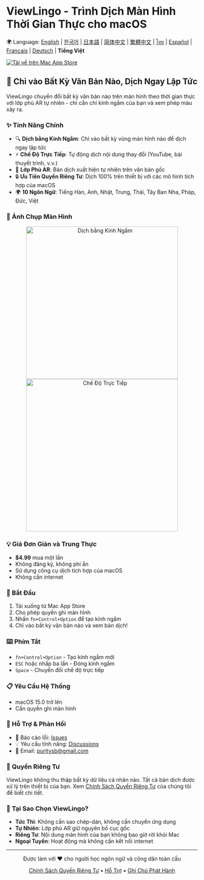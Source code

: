 # ViewLingo - Trình Dịch Màn Hình Thời Gian Thực cho macOS

🌍 Language: [English](../README.md) | [한국어](README-ko.md) | [日本語](README-ja.md) | [简体中文](README-zh-Hans.md) | [繁體中文](README-zh-Hant.md) | [ไทย](README-th.md) | [Español](README-es.md) | [Français](README-fr.md) | [Deutsch](README-de.md) | **Tiếng Việt**

[![Tải về trên Mac App Store](https://developer.apple.com/app-store/marketing/guidelines/images/badge-download-on-the-mac-app-store.svg)](https://apps.apple.com/kr/app/viewlingo-%EC%8B%A4%EC%8B%9C%EA%B0%84-%ED%99%94%EB%A9%B4-%EB%B2%88%EC%97%AD%EA%B8%B0/id6749508592?mt=12)

## 🎯 Chỉ vào Bất Kỳ Văn Bản Nào, Dịch Ngay Lập Tức

ViewLingo chuyển đổi bất kỳ văn bản nào trên màn hình theo thời gian thực với lớp phủ AR tự nhiên - chỉ cần chỉ kính ngắm của bạn và xem phép màu xảy ra.

### ✨ Tính Năng Chính
- 🔍 **Dịch bằng Kính Ngắm**: Chỉ vào bất kỳ vùng màn hình nào để dịch ngay lập tức
- ⚡ **Chế Độ Trực Tiếp**: Tự động dịch nội dung thay đổi (YouTube, bài thuyết trình, v.v.)
- 🎨 **Lớp Phủ AR**: Bản dịch xuất hiện tự nhiên trên văn bản gốc
- 🔒 **Ưu Tiên Quyền Riêng Tư**: Dịch 100% trên thiết bị với các mô hình tích hợp của macOS
- 🌍 **10 Ngôn Ngữ**: Tiếng Hàn, Anh, Nhật, Trung, Thái, Tây Ban Nha, Pháp, Đức, Việt

### 📸 Ảnh Chụp Màn Hình

<p align="center">
  <img src="images/viewfinder-demo.png" width="400" alt="Dịch bằng Kính Ngắm">
  <img src="images/live-mode.png" width="400" alt="Chế Độ Trực Tiếp">
</p>

### 💡 Giá Đơn Giản và Trung Thực
- **$4.99** mua một lần
- Không đăng ký, không phí ẩn
- Sử dụng công cụ dịch tích hợp của macOS
- Không cần internet

### 🚀 Bắt Đầu
1. Tải xuống từ Mac App Store
2. Cho phép quyền ghi màn hình
3. Nhấn `fn+Control+Option` để tạo kính ngắm
4. Chỉ vào bất kỳ văn bản nào và xem bản dịch!

### ⌨️ Phím Tắt
- `fn+Control+Option` - Tạo kính ngắm mới
- `ESC` hoặc nhấp ba lần - Đóng kính ngắm
- `Space` - Chuyển đổi chế độ trực tiếp

### 📋 Yêu Cầu Hệ Thống
- macOS 15.0 trở lên
- Cần quyền ghi màn hình

### 📮 Hỗ Trợ & Phản Hồi
- 🐛 Báo cáo lỗi: [Issues](https://github.com/puritysb/ViewLingo/issues)
- 💡 Yêu cầu tính năng: [Discussions](https://github.com/puritysb/ViewLingo/discussions)
- 📧 Email: puritysb@gmail.com

### 🔐 Quyền Riêng Tư
ViewLingo không thu thập bất kỳ dữ liệu cá nhân nào. Tất cả bản dịch được xử lý trên thiết bị của bạn. Xem [Chính Sách Quyền Riêng Tư](PRIVACY-vi.md) của chúng tôi để biết chi tiết.

### 🌟 Tại Sao Chọn ViewLingo?
- **Tức Thì**: Không cần sao chép-dán, không cần chuyển ứng dụng
- **Tự Nhiên**: Lớp phủ AR giữ nguyên bố cục gốc
- **Riêng Tư**: Nội dung màn hình của bạn không bao giờ rời khỏi Mac
- **Ngoại Tuyến**: Hoạt động mà không cần kết nối internet

---

<p align="center">
Được làm với ❤️ cho người học ngôn ngữ và công dân toàn cầu
</p>

<p align="center">
  <a href="PRIVACY-vi.md">Chính Sách Quyền Riêng Tư</a> •
  <a href="SUPPORT-vi.md">Hỗ Trợ</a> •
  <a href="https://github.com/puritysb/ViewLingo/releases">Ghi Chú Phát Hành</a>
</p>
